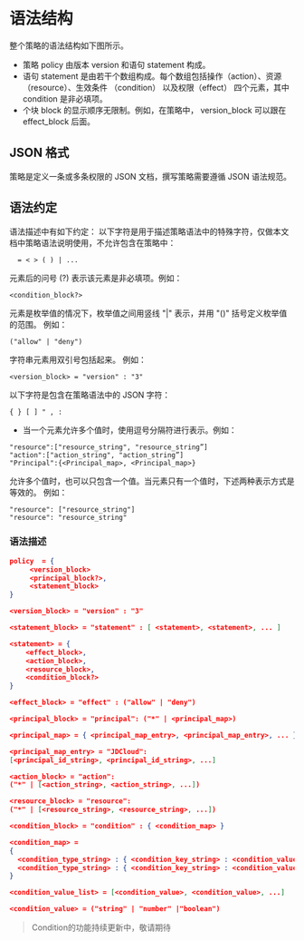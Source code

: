# 语法结构

整个策略的语法结构如下图所示。

- 策略 policy 由版本 version 和语句 statement 构成。
- 语句 statement 是由若干个数组构成。每个数组包括操作（action）、资源 （resource）、生效条件 （condition） 以及权限（effect） 四个元素，其中 condition 是非必填项。
- 个块 block 的显示顺序无限制。例如，在策略中， version_block 可以跟在 effect_block 后面。

## JSON 格式

策略是定义一条或多条权限的 JSON 文档，撰写策略需要遵循 JSON 语法规范。

## 语法约定

语法描述中有如下约定：
以下字符是用于描述策略语法中的特殊字符，仅做本文档中策略语法说明使用，不允许包含在策略中：

```
  = < > ( ) | ...
```

元素后的问号 (?) 表示该元素是非必填项。例如：

```
<condition_block?>
```

元素是枚举值的情况下，枚举值之间用竖线 "|" 表示，并用 "()" 括号定义枚举值的范围。
例如：

```
("allow" | "deny")
```

字符串元素用双引号包括起来。
例如：

```
<version_block> = "version" : "3"
```

以下字符是包含在策略语法中的 JSON 字符：

```
{ } [ ] " , :
```

- 当一个元素允许多个值时，使用逗号分隔符进行表示。例如：

```
"resource":["resource_string", "resource_string”]  
"action":["action_string", "action_string”]  
"Principal":{<Principal_map>, <Principal_map>}
```

允许多个值时，也可以只包含一个值。当元素只有一个值时，下述两种表示方式是等效的。
例如：

```
"resource": ["resource_string"]     
"resource": "resource_string"
```

### 语法描述

```JSON
policy  = {
     <version_block>
     <principal_block?>,
     <statement_block>
}

<version_block> = "version" : "3"

<statement_block> = "statement" : [ <statement>, <statement>, ... ]

<statement> = {     
    <effect_block>,
    <action_block>,
    <resource_block>,
    <condition_block?>
}

<effect_block> = "effect" : ("allow" | "deny")  

<principal_block> = "principal": ("*" | <principal_map>)

<principal_map> = { <principal_map_entry>, <principal_map_entry>, ... }

<principal_map_entry> = "JDCloud":   
[<principal_id_string>, <principal_id_string>, ...]

<action_block> = "action": 
("*" | [<action_string>, <action_string>, ...])

<resource_block> = "resource": 
("*" | [<resource_string>, <resource_string>, ...])

<condition_block> = "condition" : { <condition_map> }

<condition_map> = 
{ 
  <condition_type_string> : { <condition_key_string> : <condition_value_list> },
  <condition_type_string> : { <condition_key_string> : <condition_value_list> }, ...
}  

<condition_value_list> = [<condition_value>, <condition_value>, ...]

<condition_value> = ("string" | "number" |"boolean")
```

> Condition的功能持续更新中，敬请期待
